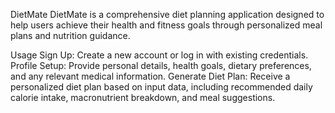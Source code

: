 DietMate DietMate is a comprehensive diet planning application designed to help users achieve their health and fitness goals through personalized meal plans and nutrition guidance.

Usage Sign Up: Create a new account or log in with existing credentials. Profile Setup: Provide personal details, health goals, dietary preferences, and any relevant medical information. Generate Diet Plan: Receive a personalized diet plan based on input data, including recommended daily calorie intake, macronutrient breakdown, and meal suggestions.
